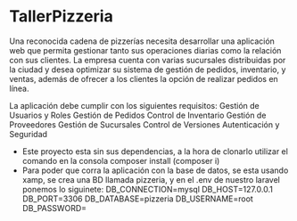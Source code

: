 # TallerPizzeria

Una reconocida cadena de pizzerías necesita desarrollar una aplicación web que permita gestionar tanto sus operaciones diarias como la relación con sus clientes. La empresa cuenta con varias sucursales distribuidas por la ciudad y desea optimizar su sistema de gestión de pedidos, inventario, y ventas, además de ofrecer a los clientes la opción de realizar pedidos en línea.

La aplicación debe cumplir con los siguientes requisitos:
Gestión de Usuarios y Roles
Gestión de Pedidos
Control de Inventario
Gestión de Proveedores
Gestión de Sucursales
Control de Versiones
Autenticación y Seguridad

* Este proyecto esta sin sus dependencias, a la hora de clonarlo utilizar el comando en la consola composer install (composer i)
* Para poder que corra la aplicación con la base de datos, se esta usando xamp, se crea una BD llamada pizzeria, y en el .env de nuestro laravel ponemos lo siguinete:
DB_CONNECTION=mysql
DB_HOST=127.0.0.1
DB_PORT=3306
DB_DATABASE=pizzeria
DB_USERNAME=root
DB_PASSWORD=
